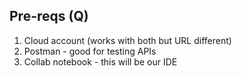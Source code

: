 ## Pre-reqs (Q)

1. Cloud account (works with both but URL different)
2. Postman - good for testing APIs
3. Collab notebook - this will be our IDE


